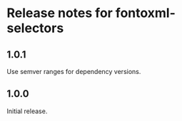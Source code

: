 # Release notes for fontoxml-selectors

## 1.0.1

Use semver ranges for dependency versions.

## 1.0.0

Initial release.
